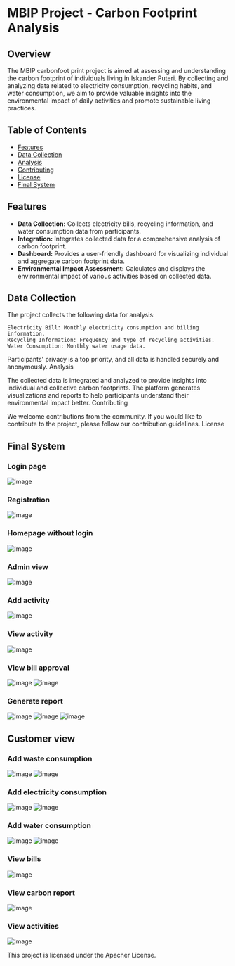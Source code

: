 # MBIP Project - Carbon Footprint Analysis
## Overview

The MBIP carbonfoot print project is aimed at assessing and understanding the carbon footprint of individuals living in Iskander Puteri. By collecting and analyzing data related to electricity consumption, recycling habits, and water consumption, we aim to provide valuable insights into the environmental impact of daily activities and promote sustainable living practices.
## Table of Contents

- [Features](#features)
- [Data Collection](#data-collection)
- [Analysis](#analysis)
- [Contributing](#contributing)
- [License](#license)
- [Final System](#final-system)

## Features

- **Data Collection:** Collects electricity bills, recycling information, and water consumption data from participants.
- **Integration:** Integrates collected data for a comprehensive analysis of carbon footprint.
- **Dashboard:** Provides a user-friendly dashboard for visualizing individual and aggregate carbon footprint data.
- **Environmental Impact Assessment:** Calculates and displays the environmental impact of various activities based on collected data.
  
## Data Collection

The project collects the following data for analysis:

    Electricity Bill: Monthly electricity consumption and billing information.
    Recycling Information: Frequency and type of recycling activities.
    Water Consumption: Monthly water usage data.

Participants' privacy is a top priority, and all data is handled securely and anonymously.
Analysis

The collected data is integrated and analyzed to provide insights into individual and collective carbon footprints. The platform generates visualizations and reports to help participants understand their environmental impact better.
Contributing

We welcome contributions from the community. If you would like to contribute to the project, please follow our contribution guidelines.
License

## Final System

### Login page 
![image](https://github.com/CORHYN/InternetProgramming-Project/assets/101929444/9d469abf-74c2-47ad-a1d2-558208852176)

### Registration 
![image](https://github.com/CORHYN/InternetProgramming-Project/assets/101929444/8fd34fac-bbe1-47e8-a621-a55345a141b7)

### Homepage without login 
![image](https://github.com/CORHYN/InternetProgramming-Project/assets/101929444/96dbb082-fd30-4d60-9d83-de59c01bda64)

### Admin  view 
![image](https://github.com/CORHYN/InternetProgramming-Project/assets/101929444/e8a7b4d4-f5ea-47ff-bbf5-12b1408576cb)
 
### Add activity 
![image](https://github.com/CORHYN/InternetProgramming-Project/assets/101929444/be29368b-246e-466f-b4e4-9f28b596fbae)

### View activity 
![image](https://github.com/CORHYN/InternetProgramming-Project/assets/101929444/ab27602f-4556-4c50-be0f-d5cd065dc273)

### View bill approval 
![image](https://github.com/CORHYN/InternetProgramming-Project/assets/101929444/37414b88-aee5-420c-85d5-445fc4e7c0a8)
![image](https://github.com/CORHYN/InternetProgramming-Project/assets/101929444/17c539ad-a6ab-4da4-bdd0-4ee63bc0dfce)

### Generate report  
![image](https://github.com/CORHYN/InternetProgramming-Project/assets/101929444/5ee310e6-1f56-4eeb-bb56-1df525eb1ff8)
![image](https://github.com/CORHYN/InternetProgramming-Project/assets/101929444/c7616323-8d0a-4682-8f28-77ec21c9ee5d)
![image](https://github.com/CORHYN/InternetProgramming-Project/assets/101929444/c30eef20-e2c9-4de4-b651-3da46bb1d0aa)

## Customer view 

### Add waste consumption 
![image](https://github.com/CORHYN/InternetProgramming-Project/assets/101929444/86db69a9-2cea-4727-94ae-c2f9717b1ccc)
![image](https://github.com/CORHYN/InternetProgramming-Project/assets/101929444/34d4d2c2-d979-4747-98e8-41d5f2a18c4e)

### Add electricity  consumption 
![image](https://github.com/CORHYN/InternetProgramming-Project/assets/101929444/c5657c55-6566-401e-a1ed-b2d367d0214f)
![image](https://github.com/CORHYN/InternetProgramming-Project/assets/101929444/b316c7ea-65a2-40f9-a1cb-da2dfa825416)
 
### Add water consumption 
![image](https://github.com/CORHYN/InternetProgramming-Project/assets/101929444/a84e7a8f-6f68-4c72-aa20-bd65e8faea61)
![image](https://github.com/CORHYN/InternetProgramming-Project/assets/101929444/eedd6298-95be-400f-a53f-1f9416dc479d)
 
### View bills 
![image](https://github.com/CORHYN/InternetProgramming-Project/assets/101929444/9e534483-97c8-4844-bef6-e88277d294cb)
 
### View carbon report 
![image](https://github.com/CORHYN/InternetProgramming-Project/assets/101929444/8ab1b528-f44d-49b2-be69-ffc4745ee069)
 
### View activities 
![image](https://github.com/CORHYN/InternetProgramming-Project/assets/101929444/24a03243-dec8-4e2f-a336-5546de324cac)




This project is licensed under the Apacher License.
